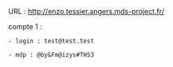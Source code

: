 URL : http://enzo.tessier.angers.mds-project.fr/

compte 1 : 

    - login : test@test.test
    
    - mdp : @by&Fm@izys#THS3

